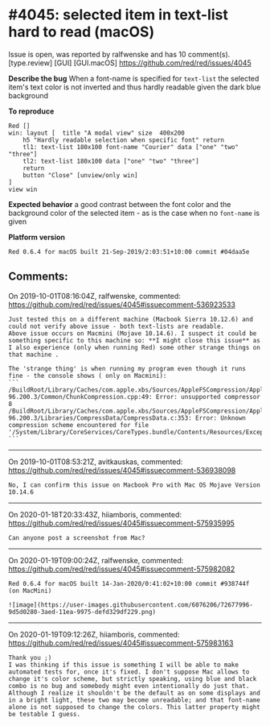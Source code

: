 
#4045: selected item in text-list hard to read (macOS)
================================================================================
Issue is open, was reported by ralfwenske and has 10 comment(s).
[type.review] [GUI] [GUI.macOS]
<https://github.com/red/red/issues/4045>

**Describe the bug**
When a font-name is specified for `text-list` the selected item's text color is not inverted and thus hardly readable given the dark blue background

**To reproduce**
```
Red []
win: layout [  title "A modal view" size  400x200
    h5 "Hardly readable selection when specific font" return
    tl1: text-list 180x100 font-name "Courier" data ["one" "two" "three"] 
    tl2: text-list 180x100 data ["one" "two" "three"] 
    return
    button "Close" [unview/only win]
]    
view win
```

**Expected behavior**
a good contrast between the font color and the background color of the selected item - as is the case when no `font-name` is given

**Platform version**
```
Red 0.6.4 for macOS built 21-Sep-2019/2:03:51+10:00 commit #04daa5e
```



Comments:
--------------------------------------------------------------------------------

On 2019-10-01T08:16:04Z, ralfwenske, commented:
<https://github.com/red/red/issues/4045#issuecomment-536923533>

    Just tested this on a different machine (Macbook Sierra 10.12.6) and could not verify above issue - both text-lists are readable.
    Above issue occurs on Macmini (Mojave 10.14.6). I suspect it could be something specific to this machine so: **I might close this issue** as I also experience (only when running Red) some other strange things on that machine .
    
    The 'strange thing' is when running my program even though it runs fine - the console shows ( only on Macmini):
    ```
    /BuildRoot/Library/Caches/com.apple.xbs/Sources/AppleFSCompression/AppleFSCompression-96.200.3/Common/ChunkCompression.cpp:49: Error: unsupported compressor 8
    /BuildRoot/Library/Caches/com.apple.xbs/Sources/AppleFSCompression/AppleFSCompression-96.200.3/Libraries/CompressData/CompressData.c:353: Error: Unknown compression scheme encountered for file '/System/Library/CoreServices/CoreTypes.bundle/Contents/Resources/Exceptions.plist'
    ```

--------------------------------------------------------------------------------

On 2019-10-01T08:53:21Z, avitkauskas, commented:
<https://github.com/red/red/issues/4045#issuecomment-536938098>

    No, I can confirm this issue on Macbook Pro with Mac OS Mojave Version 10.14.6

--------------------------------------------------------------------------------

On 2020-01-18T20:33:43Z, hiiamboris, commented:
<https://github.com/red/red/issues/4045#issuecomment-575935995>

    Can anyone post a screenshot from Mac?

--------------------------------------------------------------------------------

On 2020-01-19T09:00:24Z, ralfwenske, commented:
<https://github.com/red/red/issues/4045#issuecomment-575982082>

    Red 0.6.4 for macOS built 14-Jan-2020/0:41:02+10:00 commit #938744f
    (on MacMini)
    
    ![image](https://user-images.githubusercontent.com/6076206/72677996-9d5d0280-3aed-11ea-9975-defd329df229.png)

--------------------------------------------------------------------------------

On 2020-01-19T09:12:26Z, hiiamboris, commented:
<https://github.com/red/red/issues/4045#issuecomment-575983163>

    Thank you ;)
    I was thinking if this issue is something I will be able to make automated tests for, once it's fixed. I don't suppose Mac allows to change it's color scheme, but strictly speaking, using blue and black combo is no bug and somebody might even intentionally do just that.
    Although I realize it shouldn't be the default as on some displays and in a bright light, these two may become unreadable; and that font-name alone is not supposed to change the colors. This latter property might be testable I guess.

